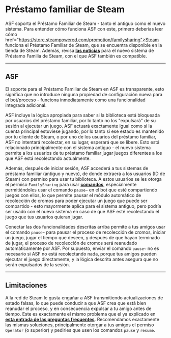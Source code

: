 # Préstamo familiar de Steam

ASF soporta el Préstamo Familiar de Steam - tanto el antiguo como el nuevo sistema. Para entender cómo funciona ASF con este, primero deberías leer cómo href="https://store.steampowered.com/promotion/familysharing">Steam funciona el Préstamo Familiar de Steam</a></strong>, que se encuentra disponible en la tienda de Steam. Además, revisa  **[las noticias](https://store.steampowered.com/news/app/593110/view/4149575031735702628)** para el nuevo sistema de Préstamo Familia de Steam, con el que ASF también es compatible.

---

## ASF

El soporte para el Préstamo Familiar de Steam en ASF es transparente, esto significa que no introduce ninguna propiedad de configuración nueva para el bot/proceso - funciona inmediatamente como una funcionalidad integrada adicional.

ASF incluye la lógica apropiada para saber si la biblioteca está bloqueada por usuarios del préstamo familiar, por lo tanto no los "expulsará" de su sesión al ejecutar un juego. ASF actuará exactamente igual como si la cuenta principal estuviese jugando, por lo tanto si ese estado es mantenido por tu cliente de Steam, o por uno de los usuarios del préstamo familiar, ASF no intentará recolectar, en su lugar, esperará que se libere. Esto está relacionado principalmente con el sistema antiguo - el nuevo sistema permite a los usuarios de tu préstamo familiar jugar juegos diferentes a los que ASF está recolectando actualmente.

Además, después de iniciar sesión, ASF accederá a tus sistemas de préstamo familiar (antiguo y nuevo), de donde extraerá a los usuarios (ID de Steam) con permiso para usar tu biblioteca. A estos usuarios se les otorga el permiso `FamilySharing` para usar **[comandos](https://github.com/JustArchiNET/ArchiSteamFarm/wiki/Commands-es-ES)**, especialmente permitiéndoles usar el comando `pause~` en el bot que esté compartiendo juegos con ellos, lo que permite pausar el módulo automático de recolección de cromos para poder ejecutar un juego que puede ser compartido - esto mayormente aplica para el sistema antiguo, pero podría ser usado con el nuevo sistema en caso de que ASF esté recolectando el juego que tus usuarios quieran jugar.

Conectar las dos funcionalidades descritas arriba permite a tus amigos usar el comando `pause~` para pausar el proceso de recolección de cromos, iniciar un juego, jugar el tiempo que deseen, y después de que hayan terminado de jugar, el proceso de recolección de cromos será reanudado automáticamente por ASF. Por supuesto, enviar el comando `pause~` no es necesario si ASF no está recolectando nada, porque tus amigos pueden ejecutar el juego directamente, y la lógica descrita antes asegura que no serán expulsados de la sesión.

---

## Limitaciones

A la red de Steam le gusta engañar a ASF transmitiendo actualizaciones de estado falsas, lo que puede conducir a que ASF crea que está bien reanudar el proceso, y en consecuencia expulsar a tu amigo antes de tiempo. Este es exactamente el mismo problema que el ya explicado en **[esta entrada de las preguntas frecuentes](https://github.com/JustArchiNET/ArchiSteamFarm/wiki/FAQ-es-ES#asf-est%C3%A1-expulsando-mi-sesi%C3%B3n-en-el-cliente-de-steam-mientras-estoy-jugando--esta-cuenta-tiene-iniciada-una-sesi%C3%B3n-en-otro-equipo)**. Recomendamos exactamente las mismas soluciones, principalmente otorgar a tus amigos el permiso `Operator` (o superior) y pedirles que usen los comandos `pause` y `resume`.